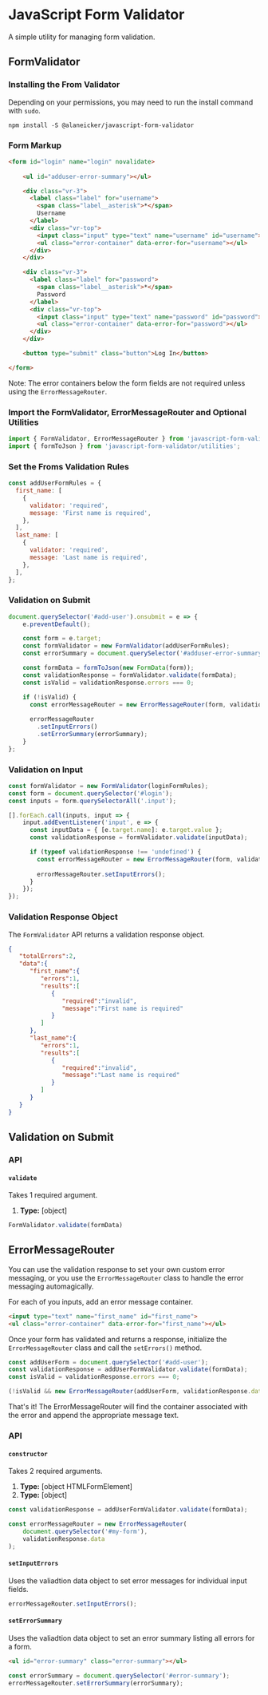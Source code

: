 # JavaScript Form Validator

A simple utility for managing form validation.

## FormValidator

### Installing the From Validator

Depending on your permissions, you may need to run the install command with `sudo`.

```
npm install -S @alaneicker/javascript-form-validator
```

### Form Markup

```html
<form id="login" name="login" novalidate>
    
    <ul id="adduser-error-summary"></ul>

    <div class="vr-3">
      <label class="label" for="username">
        <span class="label__asterisk">*</span>
        Username
      </label>
      <div class="vr-top">
        <input class="input" type="text" name="username" id="username">
        <ul class="error-container" data-error-for="username"></ul>
      </div>
    </div>

    <div class="vr-3">
      <label class="label" for="password">
        <span class="label__asterisk">*</span>
        Password
      </label>
      <div class="vr-top">
        <input class="input" type="text" name="password" id="password">
        <ul class="error-container" data-error-for="password"></ul>
      </div>
    </div>

    <button type="submit" class="button">Log In</button>

</form>
```

Note: The error containers below the form fields are not required unless using the `ErrorMessageRouter`.

### Import the FormValidator, ErrorMessageRouter and Optional Utilities
```javascript
import { FormValidator, ErrorMessageRouter } from 'javascript-form-validator';
import { formToJson } from 'javascript-form-validator/utilities';
```

### Set the Froms Validation Rules
```javascript
const addUserFormRules = {
  first_name: [
    {
      validator: 'required',
      message: 'First name is required',
    },
  ],
  last_name: [
    {
      validator: 'required',
      message: 'Last name is required',
    },
  ],
};
```

### Validation on Submit
```javascript
document.querySelector('#add-user').onsubmit = e => {
    e.preventDefault();

    const form = e.target;
    const formValidator = new FormValidator(addUserFormRules);
    const errorSummary = document.querySelector('#adduser-error-summary');

    const formData = formToJson(new FormData(form));
    const validationResponse = formValidator.validate(formData);
    const isValid = validationResponse.errors === 0;

    if (!isValid) {
      const errorMessageRouter = new ErrorMessageRouter(form, validationResponse.data);
      
      errorMessageRouter
        .setInputErrors()
        .setErrorSummary(errorSummary);
    }
};
```

### Validation on Input
```javascript
const formValidator = new FormValidator(loginFormRules);
const form = document.querySelector('#login');
const inputs = form.querySelectorAll('.input');

[].forEach.call(inputs, input => {
    input.addEventListener('input', e => {
      const inputData = { [e.target.name]: e.target.value };
      const validationResponse = formValidator.validate(inputData);

      if (typeof validationResponse !== 'undefined') {
        const errorMessageRouter = new ErrorMessageRouter(form, validationResponse.data);
        
        errorMessageRouter.setInputErrors();
      }
    });
});
```


### Validation Response Object
The `FormValidator` API returns a validation response object. 
```json
{
   "totalErrors":2,
   "data":{
      "first_name":{
         "errors":1,
         "results":[
            {
               "required":"invalid",
               "message":"First name is required"
            }
         ]
      },
      "last_name":{
         "errors":1,
         "results":[
            {
               "required":"invalid",
               "message":"Last name is required"
            }
         ]
      }
   }
}
```

## Validation on Submit

### API

#### `validate`

Takes 1 required argument.

1. **Type:** [object]

```javascript
FormValidator.validate(formData)
```

## ErrorMessageRouter
You can use the validation response to set your own custom error messaging, or you use the `ErrorMessageRouter` class to handle the error messaging automagically.

For each of you inputs, add an error message container.
```html
<input type="text" name="first_name" id="first_name">
<ul class="error-container" data-error-for="first_name"></ul>
```

Once your form has validated and returns a response, initialize the `ErrorMessageRouter` class and call the `setErrors()` method.

```javascript
const addUserForm = document.querySelector('#add-user');
const validationResponse = addUserFormValidator.validate(formData); 
const isValid = validationResponse.errors === 0;

(!isValid && new ErrorMessageRouter(addUserForm, validationResponse.data).setInputErrors());
```

That's it! The ErrorMessageRouter will find the container associated with the error and append the appropriate message text.

### API

#### `constructor`

Takes 2 required arguments.

1. **Type:** [object HTMLFormElement]
2. **Type:** [object]

```javascript
const validationResponse = addUserFormValidator.validate(formData);

const errorMessageRouter = new ErrorMessageRouter(
    document.querySelector('#my-form'),
    validationResponse.data
);
```

#### `setInputErrors`

Uses the valiadtion data object to set error messages for individual input fields.

```javascript
errorMessageRouter.setInputErrors();
```

#### `setErrorSummary`

Uses the valiadtion data object to set an error summary listing all errors for a form.
```html
<ul id="error-summary" class="error-summary"></ul>
```
```javascript
const errorSummary = document.querySelector('#error-summary');
errorMessageRouter.setErrorSummary(errorSummary);
```
